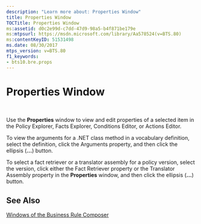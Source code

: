 ```yaml
---
description: "Learn more about: Properties Window"
title: Properties Window
TOCTitle: Properties Window
ms:assetid: d0c2e99d-c7dd-47d9-98a5-b4f871be179e
ms:mtpsurl: https://msdn.microsoft.com/library/Aa578524(v=BTS.80)
ms:contentKeyID: 51531498
ms.date: 08/30/2017
mtps_version: v=BTS.80
f1_keywords:
- bts10.bre.props
---
```


# Properties Window

 

Use the **Properties** window to view and edit properties of a selected item in the Policy Explorer, Facts Explorer, Conditions Editor, or Actions Editor.

To view the arguments for a .NET class method in a vocabulary definition, select the definition, click the Arguments property, and then click the ellipsis (**…**) button.

To select a fact retriever or a translator assembly for a policy version, select the version, click either the Fact Retriever property or the Translator Assembly property in the **Properties** window, and then click the ellipsis (**…**) button.

## See Also

[Windows of the Business Rule Composer](https://msdn.microsoft.com/library/aa561030\(v=bts.80\))

